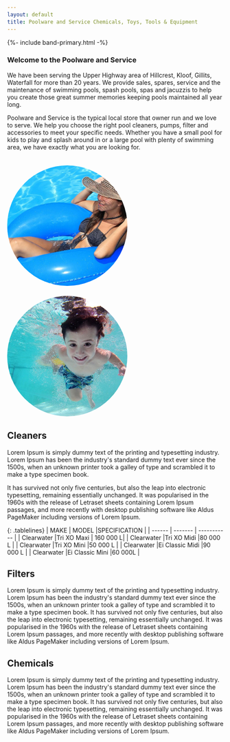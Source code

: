 ```yaml
---
layout: default
title: Poolware and Service Chemicals, Toys, Tools & Equipment
---
```


{%- include band-primary.html -%}

<div class="container-fluid">
<div class="row">
<div class="col-md-2"></div>

<div class="col-md-5 center-block" markdown="1">

### Welcome to the Poolware and Service  

We have been serving the Upper Highway area of Hillcrest, Kloof, Gillits, Waterfall for more than 20 years. We provide sales, spares, service and the maintenance of swimming pools, spash pools, spas and jacuzzis to help you create those great summer memories keeping pools maintained all year long.

Poolware and Service is the typical local store that owner run and we love to serve. We help you choose the right pool cleaners, pumps, filter and accessories to meet your specific needs. Whether you have a small pool for kids to play and splash around in or a large pool with plenty of swimming area, we have exactly what you are looking for.

</div>



<div class="col-md-3" markdown="1" >
 
<img src="/assets/images/girl.jpg" class="center-block img-responsive img-thumbnail" style="margin-top: 20px; padding:7px  width:280px; height:280px; border-radius: 50%" />


</div>
<div class="col-md-2"></div>
</div>
</div>


<div class="band-primary container-fluid"> 
<div class="row">
<div class="col-md-2"></div>

<div class="col-md-3" markdown="1">

<img src="/assets/images/kid.jpg" class="center-block img-responsive img-thumbnail" style="margin-top: 20px; padding:7px  width:280px; height:280px; border-radius: 50%" />

</div>

<div class="col-md-5" markdown="1" >
 
<a name="Cleaners"/>

## Cleaners

Lorem Ipsum is simply dummy text of the printing and typesetting industry. Lorem Ipsum has been the industry's standard dummy text ever since the 1500s, when an unknown printer took a galley of type and scrambled it to make a type specimen book. 

It has survived not only five centuries, but also the leap into electronic typesetting, remaining essentially unchanged. It was popularised in the 1960s with the release of Letraset sheets containing Lorem Ipsum passages, and more recently with desktop publishing software like Aldus PageMaker including versions of Lorem Ipsum.

</div>
<div class="col-md-2"></div>
</div>
</div>

   


{: .tablelines}
|   MAKE    |   MODEL   |SPECIFICATION  |
|   ------  |   -------    |    ----------- |
|   Clearwater  |Tri XO Maxi    |   160 000 L|
|   Clearwater  |Tri XO Midi    |80 000 L   |
|   Clearwater  |Tri XO Mini    |50 000 L   |
|   Clearwater  |Ei Classic Midi    |90 000 L   |
|   Clearwater  |Ei Classic Mini    |60 000L    |

<div class="container-fluid">
<div class="row">
<div class="col-md-8 mx-auto" markdown="1" >



</div>
</div>
</div>

<div class="band-primary container-fluid"> 
<div class="row row-offcanvas row-offcanvas-left">
<div class="col-md-8 mx-auto" markdown="1" >

<a name="Filters">

## Filters

Lorem Ipsum is simply dummy text of the printing and typesetting industry. Lorem Ipsum has been the industry's standard dummy text ever since the 1500s, when an unknown printer took a galley of type and scrambled it to make a type specimen book. It has survived not only five centuries, but also the leap into electronic typesetting, remaining essentially unchanged. It was popularised in the 1960s with the release of Letraset sheets containing Lorem Ipsum passages, and more recently with desktop publishing software like Aldus PageMaker including versions of Lorem Ipsum.

</div>
</div>
</div>

<div class="container-fluid">
<div class="row">
<div class="col-md-8 mx-auto" markdown="1" >

<a name="Chemicals"/>

## Chemicals

Lorem Ipsum is simply dummy text of the printing and typesetting industry. Lorem Ipsum has been the industry's standard dummy text ever since the 1500s, when an unknown printer took a galley of type and scrambled it to make a type specimen book. It has survived not only five centuries, but also the leap into electronic typesetting, remaining essentially unchanged. It was popularised in the 1960s with the release of Letraset sheets containing Lorem Ipsum passages, and more recently with desktop publishing software like Aldus PageMaker including versions of Lorem Ipsum.

</div>
</div>
</div>


